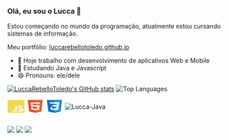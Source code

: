 ### Olá, eu sou o Lucca 👋 

<div>
Estou começando no mundo da programação, atualmente estou cursando sistemas de informação.
  
Meu portfólio: <a href="https://luccarebellotoledo.github.io/">luccarebellotoledo.github.io</a>
</div>

* 🔭 Hoje trabalho com desenvolvimento de aplicativos Web e Mobile
* 🧠 Estudando Java e Javascript
* 😄 Pronouns: ele/dele

<div>
  <a href="https://www.linkedin.com/in/lucca-toledo-a307b9230">
  <img height="200em" src="https://github-readme-stats.vercel.app/api?username=LuccaRebelloToledo&show_icons=true&hide=&count_private=true&title_color=0891b2&text_color=ffffff&icon_color=0891b2&bg_color=1c1917&hide_border=true&show_icons=true" alt="LuccaRebelloToledo's GitHub stats" /></a>
<img height="200em" src="https://github-readme-stats.vercel.app/api/top-langs/?username=LuccaRebelloToledo&layout=compact&langs_count=16&theme=dark&langs_count=10&title_color=0891b2&text_color=ffffff&icon_color=0891b2&bg_color=1c1917&hide_border=true&locale=en&custom_title=Top%20%Languages" alt="Top Languages" /></a>
</div>
  
  <div style="display: inline_block"><br>
  <img align="center" alt="Lucca-Js" height="30" width="40" src="https://raw.githubusercontent.com/devicons/devicon/master/icons/javascript/javascript-plain.svg">
  <img align="center" alt="Lucca-HTML" height="30" width="40" src="https://raw.githubusercontent.com/devicons/devicon/master/icons/html5/html5-original.svg">
  <img align="center" alt="Lucca-CSS" height="30" width="40" src="https://raw.githubusercontent.com/devicons/devicon/master/icons/css3/css3-original.svg">
  <img align="center" alt="Lucca-Java" height="30" width="40" src="https://raw.githubusercontent.com/danielcranney/readme-generator/main/public/icons/skills/java-colored.svg">
</div>
  
  ##
  
  <div>
  <a href="https://instagram.com/luccareb" target="_blank"><img src="https://img.shields.io/badge/-Instagram-%23E4405F?style=for-the-badge&logo=instagram&logoColor=white" target="_blank"></a>
  <a href = "mailto:luccarebtoledo@gmail.com"><img src="https://img.shields.io/badge/Gmail-D14836?style=for-the-badge&logo=gmail&logoColor=white" target="_blank"></a>
  <a href="https://www.linkedin.com/in/lucca-toledo-a307b9230" target="_blank"><img src="https://img.shields.io/badge/-LinkedIn-%230077B5?style=for-the-badge&logo=linkedin&logoColor=white" target="_blank"></a>   
</div>
